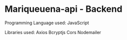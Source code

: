 # Mariqueuena-api - Backend

Programming Language used:
JavaScript

Libraries used:
Axios
Bcryptjs
Cors
Nodemailer
